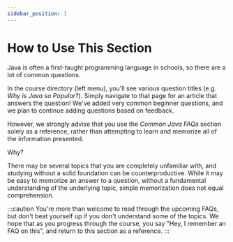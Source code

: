 ```yaml
---
sidebar_position: 1
---
```


# How to Use This Section

Java is often a first-taught programming language in schools, so there are a lot of common questions.

In the course directory (left menu), you'll see various question titles (e.g. _Why is Java so Popular?_). Simply navigate to that page for an article that answers the question! We've added very common beginner questions, and we plan to continue adding questions based on feedback.

However, we strongly advise that you use the _Common Java FAQs_ section solely as a reference, rather than attempting to learn and memorize all of the information presented.

Why?

There may be several topics that you are completely unfamiliar with, and studying without a solid foundation can be counterproductive. While it may be easy to memorize an answer to a question, without a fundamental understanding of the underlying topic, simple memorization does not equal comprehension.

:::caution
You're more than welcome to read through the upcoming FAQs, but don't beat yourself up if you don't understand some of the topics. We hope that as you progress through the course, you say "Hey, I remember an FAQ on this", and return to this section as a reference.
:::
